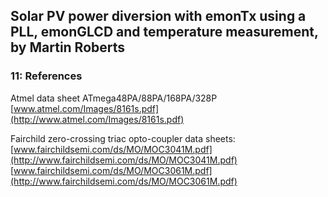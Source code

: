 ## Solar PV power diversion with emonTx using a PLL, emonGLCD and temperature measurement, by Martin Roberts

### 11: References

Atmel data sheet ATmega48PA/88PA/168PA/328P
[www.atmel.com/Images/8161s.pdf](http://www.atmel.com/Images/8161s.pdf)

Fairchild zero-crossing triac opto-coupler data sheets:
[www.fairchildsemi.com/ds/MO/MOC3041M.pdf](http://www.fairchildsemi.com/ds/MO/MOC3041M.pdf)
[www.fairchildsemi.com/ds/MO/MOC3061M.pdf](http://www.fairchildsemi.com/ds/MO/MOC3061M.pdf)
